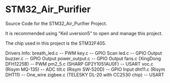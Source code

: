 # STM32_Air_Purifier
Source Code for the STM32_Air_Purifier Project.

It is recommended using "Keil uversion5" to open and manage this project.

The chip used in this project is the STM32F405.

Drivers Info:
	breath_led.c -- PWM
	key.c -- GPIO Scan
	led.c -- GPIO Output
	buzzer.c -- GPIO Output
	power_output.c -- GPIO Output
	fans.c (XingDong DFH1225B) -- PWM
	pm2_5.c	(SHARP GP2Y1051AU0F) -- USART
	voc.c (Risym MQ-135) -- ADC
	tilt.c (Risym SW-520D) -- GPIO Input
	dht11.c	(Risym DHT11) -- One_wire
	zigbee.c (TELESKY DL-20 with CC2530 chip) -- USART
